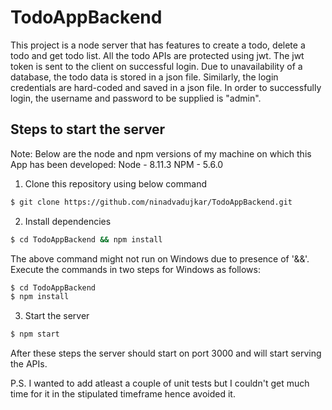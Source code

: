 # TodoAppBackend

This project is a node server that has features to create a todo, delete a todo and get todo list. All the todo APIs are protected using jwt.
The jwt token is sent to the client on successful login.
Due to unavailability of a database, the todo data is stored in a json file. Similarly, the login credentials are hard-coded and saved in a json file.
In order to successfully login, the username and password to be supplied is "admin".

## Steps to start the server

Note: Below are the node and npm versions of my machine on which this App has been developed:
Node - 8.11.3
NPM - 5.6.0

1. Clone this repository using below command

```sh
$ git clone https://github.com/ninadvadujkar/TodoAppBackend.git
```

2. Install dependencies

```sh
$ cd TodoAppBackend && npm install
```
The above command might not run on Windows due to presence of '&&'.
Execute the commands in two steps for Windows as follows:

```sh
$ cd TodoAppBackend 
$ npm install
```

3. Start the server

``` sh
$ npm start
```

After these steps the server should start on port 3000 and will start serving the APIs.

P.S. I wanted to add atleast a couple of unit tests but I couldn't get much time for it in the stipulated timeframe hence avoided it.
